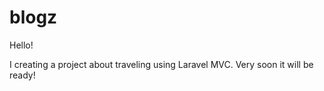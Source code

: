 # blogz

Hello!

I creating a project about traveling using Laravel MVC. Very soon it will be ready!
